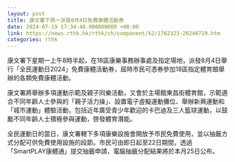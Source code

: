 ```yaml
---
layout: post
title: 康文署下周一派發8月4日免費康體活動券
date: 2024-07-19 17:34:48.000000000 +08:00
link: https://news.rthk.hk/rthk/ch/component/k2/1762323-20240719.htm
categories: rthk
---
```


康文署下星期一上午8時半起，在18區康樂事務辦事處及指定場地，派發8月4日舉行「全民運動日2024」免費康體活動券，屆時巿民可憑券參加18區指定體育館舉辦的各類免費康體活動。
 
康文署將舉辦多項運動示範及親子同樂活動，又會於主場館東昌街體育館，示範適合不同年齡人士參與的「親子活力操」、設置電子虛擬運動攤位、舉辦新興運動和「城市運動」體驗活動，包括近年廣受青少年歡迎的卡巴迪及三人籃球運動，以鼓勵不同年齡人士積極參與運動，啓發體育潛能。

全民運動日的當日，康文署轄下多項康樂設施會開放予市民免費使用，並以抽籤方式分配可供免費使用設施的段節。市民可由即日起至22日期間，透過「SmartPLAY康體通」提交抽籤申請，電腦抽籤分配結果將於本月25日公布。

